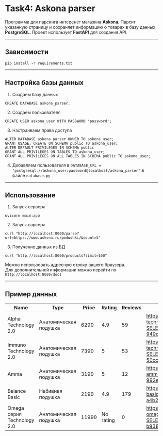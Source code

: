 # Task4: Askona parser
Программа для парсинга интеренет магазина **Askona**. Парсит указанную страницу и сохраняет информацию о товарах в базу данных **PostgreSQL**. Проект использует **FastAPI** для создания API.

---
## Зависимости
  ```
  pip install -r requirements.txt
  ```
---

## Настройка базы данных
 1. Создаем базу данных
  ```
  CREATE DATABASE askona_parser;
  ```
 2. Создаем пользователя
  ```
  CREATE USER askona_user WITH PASSWORD 'password';
  ```
 3. Настраиваем права доступа
  ```
  ALTER DATABASE askona_parser OWNER TO askona_user;
  GRANT USAGE, CREATE ON SCHEMA public TO askona_user;
  ALTER DEFAULT PRIVILEGES IN SCHEMA public 
  GRANT ALL PRIVILEGES ON TABLES TO askona_user;
  GRANT ALL PRIVILEGES ON ALL TABLES IN SCHEMA public TO askona_user;
  ```
 4. Добавляем пользователя в `DATABASE_URL = "postgresql://askona_user:password@localhost/askona_parser"` в файле `database.py`

---
## Использование
 1. Запуск сервера  
  ```
  uvicorn main:app
  ```
 2. Запуск парсера
  ```
  curl "http://localhost:8000/parse?url=https://www.askona.ru/podushki/&count=5"
  ```
 3. Получение данных из БД
  ```
  curl "http://localhost:8000/products?limit=100"
  ```  

 Можно использовать адресную строку вашего браузера.  
 Для дополнительной информации можно перейти по `http://localhost:8000/docs`

---
## Пример данных
| Name                       | Type                  | Price | Rating    | Reviews | Link                                                                                                                       |
| -------------------------- | --------------------- | ----- | --------- | ------- | -------------------------------------------------------------------------------------------------------------------------- |
| Alpha Technology 2.0       | Анатомическая подушка | 6290  | 4.9       | 59      | https://www.askona.ru/podushki/alpha-technology-2.htm?SELECTED_HASH_SIZE=14-949c364bc5a9c58b3890a731dfb1688d               |
| Immuno Technology 2.0      | Анатомическая подушка | 7390  | 5         | 53      | https://www.askona.ru/podushki/immuno-technology-2-0.htm?SELECTED_HASH_SIZE=9-50cc4e3b66ea5c4084650af82e8ee63f             |
| Amma                       | Анатомическая подушка | 3190  | 5         | 12      | https://www.askona.ru/podushki/podushka-amma.htm?SELECTED_HASH_SIZE=60x40-992ec5c1c1b553c7a5d1e195eb53693f                 |
| Balance Basic              | Набивная подушка      | 2190  | 4.9       | 179     | https://www.askona.ru/podushki/balance-basic.htm?SELECTED_HASH_SIZE=70x50-a4b2635c44dc0d09c7b8a26c3bbfaca2                 |
| Omega серия Technology 2.0 |Анатомическая подушка  | 11990 | No rating | 0       | https://www.askona.ru/podushki/podushka-omega-technology-2-0.htm?SELECTED_HASH_SIZE=64x42-b938183c75de78232af997ab9ab77ec0 |
